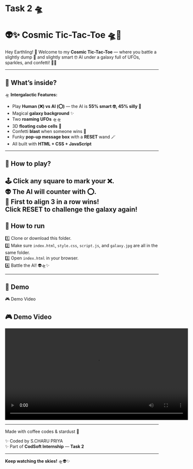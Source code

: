 # Task 2 🛸
# 👽✨ Cosmic Tic-Tac-Toe 🛸🌌

Hey Earthling! 🖖 Welcome to my **Cosmic Tic-Tac-Toe** — where you battle a slightly dump 🤪 and slightly smart 🤓 AI under a galaxy full of UFOs, sparkles, and confetti! 🚀✨

---

## 🌠 What’s inside?

🛸 **Intergalactic Features:**
- Play **Human (❌) vs AI (⭕)** — the AI is **55% smart 🤓, 45% silly 🤪**
- Magical **galaxy background** ✨
- Two **roaming UFOs** 🛸🛸
- 3D **floating cube cells** 🧊
- Confetti **blast** when someone wins 🎉
- Funky **pop‑up message box** with a **RESET** wand 🪄
- All built with **HTML + CSS + JavaScript**

---

## 👾 How to play?

🕹️ **Click** any square to mark your ❌.  
👽 The AI will counter with ⭕.  
🚀 First to align **3 in a row** wins!  
 Click **RESET** to challenge the galaxy again!
---

## 🚀 How to run

1️⃣ Clone or download this folder.  
2️⃣ Make sure `index.html`, `style.css`, `script.js`, and `galaxy.jpg` are all in the same folder.  
3️⃣ Open `index.html` in your browser.  
4️⃣ Battle the AI! 👽🛸✨

---

## 🌌 Demo

 🎮 Demo Video
## 🎮 Demo Video

<video src="demo.mp4" controls width="600"></video>


---

 Made with coffee codes & stardust 🌠

✨ Coded by S.CHARU PRIYA  
✨ Part of **CodSoft Internship** — **Task 2**  

---

**Keep watching the skies!** 🛸👽✨  


